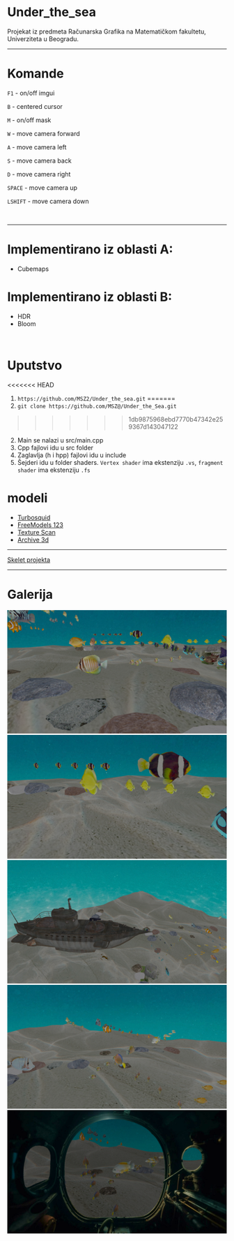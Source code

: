 # Under_the_sea

Projekat iz predmeta Računarska Grafika na Matematičkom fakultetu, Univerziteta u Beogradu.

---------------------
# Komande

`F1` - on/off imgui

`B`  - centered cursor

`M`  - on/off mask

`W`  - move camera forward

`A`  - move camera left

`S`  - move camera back

`D`  - move camera right

`SPACE` - move camera up

`LSHIFT` - move camera down


<br>

---------------------

# Implementirano iz oblasti A:
* Cubemaps

# Implementirano iz oblasti B:
* HDR
* Bloom


<br>

# Uputstvo
<<<<<<< HEAD
1. `https://github.com/MSZ2/Under_the_sea.git`
=======
1. `git clone https://github.com/MSZ@/Under_the_Sea.git`
>>>>>>> 1db9875968ebd7770b47342e259367d143047122
2. Main se nalazi u src/main.cpp
3. Cpp fajlovi idu u src folder
4. Zaglavlja (h i hpp) fajlovi idu u include
5. Šejderi idu u folder shaders. `Vertex shader` ima ekstenziju `.vs`, `fragment shader` ima ekstenziju `.fs`


#  modeli
- [Turbosquid](https://www.turbosquid.com)
- [FreeModels 123](123free3dmodels.com)
- [Texture Scan](https://www.texturecan.com)
- [Archive 3d](archive3d.net)
---------------

[Skelet projekta](https://github.com/matf-racunarska-grafika/project_base.git)

--------------------

# Galerija

![image](./images/1.png)
![image](./images/2.png)
![image](./images/3.png)
![image](./images/4.png)
![image](./images/5.png)
